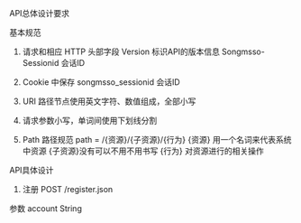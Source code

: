 API总体设计要求

基本规范
1. 请求和相应 HTTP 头部字段
   Version 标识API的版本信息
   Songmsso-Sessionid 会话ID
   
2. Cookie 中保存 songmsso_sessionid 会话ID

3. URI 路径节点使用英文字符、数值组成，全部小写

4. 请求参数小写，单词间使用下划线分割

5. Path 路径规范
path = /{资源}/{子资源}/{行为}
{资源}  用一个名词来代表系统中资源
{子资源}没有可以不用不用书写
{行为}  对资源进行的相关操作

API具体设计

1. 注册
POST /register.json

参数
account String 


